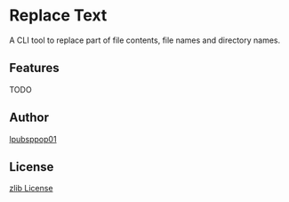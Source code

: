 # Replace Text

A CLI tool to replace part of file contents, file names and directory names.

## Features

TODO

## Author

[lpubsppop01](https://github.com/lpubsppop01)

## License

[zlib License](https://github.com/lpubsppop01/ReplaceText/raw/master/LICENSE.txt)
